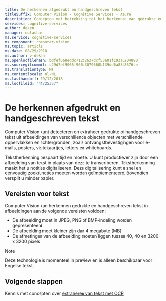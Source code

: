 ```yaml
---
title: De herkennen afgedrukt en handgeschreven tekst
titleSuffix: Computer Vision - Cognitive Services - Azure
description: Concepten met betrekking tot het herkennen van gedrukte en handgeschreven tekst in afbeeldingen met behulp van de Computer Vision in Azure Cognitive Services.
services: cognitive-services
author: deken
manager: nolachar
ms.service: cognitive-services
ms.component: computer-vision
ms.topic: article
ms.date: 08/29/2018
ms.author: v-deken
ms.openlocfilehash: bdfef668eddc712d2637dcf53a01f193a3204880
ms.sourcegitcommit: c29d7ef9065f960c3079660b139dd6a8348576ce
ms.translationtype: MT
ms.contentlocale: nl-NL
ms.lasthandoff: 09/12/2018
ms.locfileid: "44725357"
---
```

# <a name="recognizing-printed-and-handwritten-text"></a>De herkennen afgedrukt en handgeschreven tekst

Computer Vision kunt detecteren en extraheer gedrukte of handgeschreven tekst uit afbeeldingen van verschillende objecten met verschillende oppervlakken en achtergronden, zoals ontvangstbevestigingen voor e-mails, posters, visitekaartjes, letters en whiteboards.

Tekstherkenning bespaart tijd en moeite. U kunt productiever zijn door een afbeelding van tekst in plaats van deze te transcriberen. Tekstherkenning maakt het u notities digitaliseren. Deze digitalisering kunt u snel en eenvoudig zoekfuncties moeten worden geïmplementeerd. Bovendien verspilt u minder papier.

## <a name="text-recognition-requirements"></a>Vereisten voor tekst

Computer Vision kan herkennen gedrukte en handgeschreven tekst in afbeeldingen aan de volgende vereisten voldoen:

- De afbeelding moet in JPEG, PNG of BMP-indeling worden gepresenteerd
- De afbeelding moet kleiner zijn dan 4 megabyte (MB)
- De afmetingen van de afbeelding moeten liggen tussen 40, 40 en 3200 x 3200 pixels

> [!NOTE]
> Deze technologie is momenteel in preview en is alleen beschikbaar voor Engelse tekst.

## <a name="next-steps"></a>Volgende stappen

Kennis met concepten over [extraheren van tekst met OCR](concept-extracting-text-ocr.md).